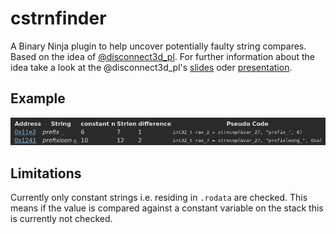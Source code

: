 # cstrnfinder

A Binary Ninja plugin to help uncover potentially faulty string compares. Based on the idea of [@disconnect3d_pl](https://twitter.com/disconnect3d_pl/). For further information about the idea take a look at the @disconnect3d_pl's [slides](https://docs.google.com/presentation/d/1VpXqzPIPrfIPSIiua5ClNkjKAzM3uKlyAKUf0jBqoUI/edit#slide=id.g70c6018123_0_12) oder [presentation](ttps://youtu.be/-xVBd8MGlJs?t=192). 

## Example

![Example Output](https://github.com/murx-/cstrnfinder/blob/master/img/screenshot.png?raw=true)

## Limitations

Currently only constant strings i.e. residing in `.rodata` are checked. This means if the value is compared against a constant variable on the stack this is currently not checked. 